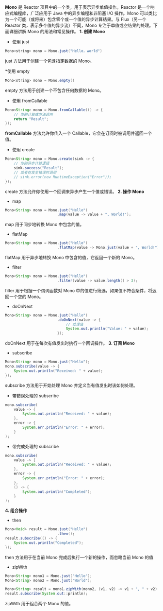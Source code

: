 
**Mono** 是 Reactor 项目中的一个类，用于表示异步单值操作。Reactor 是一个响应式编程库，广泛应用于 Java 中的异步编程和非阻塞 I/O 操作。Mono 可以类比为一个可能（或将来）包含零个或一个值的异步计算结果。与 Flux（另一个 Reactor 类，表示多个值的异步流）不同，Mono 专注于单值或空结果的处理。下面详细讲解 Mono 的用法和常见操作。
**1. 创建 Mono**

* 使用 just

```java
Mono<string> mono = Mono.just("Hello，world")
```

just 方法用于创建一个包含指定数据的 Mono。

*使用 empty

```java
Mono<string> mono = Mono.empty()
```

empty 方法用于创建一个不包含任何数据的 Mono。

* 使用 fromCallable

```java
Mono<String> mono = Mono.fromCallable(() -> {
    // 你的计算或方法调用
    return "Result";
});
```

**fromCallable** 方法允许你传入一个 Callable，它会在订阅时被调用并返回一个值。

* 使用 create

```java
Mono<String> mono = Mono.create(sink -> {
    // 你的异步计算逻辑
    sink.success("Result");
    // 或者在发生错误时调用
    // sink.error(new RuntimeException("Error"));
});
```

create 方法允许你使用一个回调来异步产生一个值或错误。
**2. 操作 Mono**

* map

```java
Mono<String> mono = Mono.just("Hello")
                        .map(value -> value + ", World!");
```

map 用于同步地转换 Mono 中包含的值。

* flatMap

```java
Mono<String> mono = Mono.just("Hello")
                        .flatMap(value -> Mono.just(value + ", World!"));
```

flatMap 用于异步地转换 Mono 中包含的值，它返回一个新的 Mono。

* filter

```java
Mono<String> mono = Mono.just("Hello")
                        .filter(value -> value.length() > 3);

```

filter 用于根据一个谓词函数对 Mono 中的值进行筛选，如果值不符合条件，将返回一个空的 Mono。

* doOnNext

```java
Mono<String> mono = Mono.just("Hello")
                        .doOnNext(value -> {
                            // 处理值
                            System.out.println("Value: " + value);
                        });

```

doOnNext 用于在每次有值发出时执行一个回调操作。
**3. 订阅 Mono**

* subscribe

```java
Mono<String> mono = Mono.just("Hello");
mono.subscribe(value -> {
    System.out.println("Received: " + value);
});

```

subscribe 方法用于开始处理 Mono 并定义当有值发出时该如何处理。

* 带错误处理的 subscribe

```java
mono.subscribe(
    value -> {
        System.out.println("Received: " + value);
    },
    error -> {
        System.err.println("Error: " + error);
    }
);

```

* 带完成处理的 subscribe

```java
mono.subscribe(
    value -> {
        System.out.println("Received: " + value);
    },
    error -> {
        System.err.println("Error: " + error);
    },
    () -> {
        System.out.println("Completed");
    }
);

```

**4. 组合操作**

* then

```java
Mono<Void> result = Mono.just("Hello")
                        .then();
result.subscribe(() -> {
    System.out.println("Completed");
});

```

then 方法用于在当前 Mono 完成后执行一个新的操作，而忽略当前 Mono 的值

* zipWith

```java
Mono<String> mono1 = Mono.just("Hello");
Mono<String> mono2 = Mono.just("World");

Mono<String> result = mono1.zipWith(mono2, (v1, v2) -> v1 + ", " + v2);
result.subscribe(System.out::println);

```

zipWith 用于组合两个 Mono 的值。
